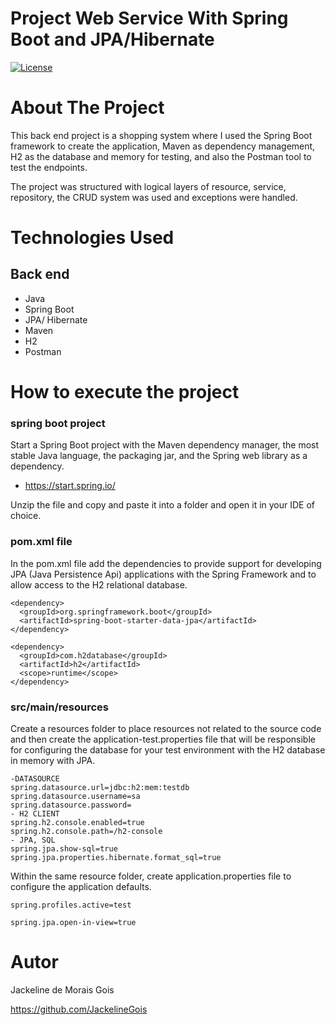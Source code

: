 # Project Web Service With Spring Boot and JPA/Hibernate

[![License](https://img.shields.io/badge/License-MIT-blue.svg)](
https://github.com/JackelineGois/demo-dao-jdbc/blob/main/LICENSE)

# About The Project 
This back end project is a shopping system where I used the Spring Boot framework to create the application, Maven as dependency management, H2 as the database and memory for testing, and also the Postman tool to test the endpoints. 

The project was structured with logical layers of resource, service, repository, the CRUD system was used and exceptions were handled.
 
# Technologies Used

## Back end
- Java
- Spring Boot
- JPA/ Hibernate
- Maven
- H2
- Postman

# How to execute the project
### spring boot project
Start a Spring Boot project with the Maven dependency manager, the most stable Java language, the packaging jar, and the Spring web library as a dependency.
- https://start.spring.io/
  
Unzip the file and copy and paste it into a folder and open it in your IDE of choice.

### pom.xml file
In the pom.xml file add the dependencies to provide support for developing JPA (Java Persistence Api) applications with the Spring Framework and to allow access to the H2 relational database.

```
<dependency> 
  <groupId>org.springframework.boot</groupId> 
  <artifactId>spring-boot-starter-data-jpa</artifactId> 
</dependency>

<dependency> 
  <groupId>com.h2database</groupId> 
  <artifactId>h2</artifactId> 
  <scope>runtime</scope> 
</dependency>
```

### src/main/resources 
Create a resources folder to place resources not related to the source code and then create the application-test.properties file that will be responsible for configuring the database for your test environment with the H2 database in memory with JPA.
```
-DATASOURCE 
spring.datasource.url=jdbc:h2:mem:testdb
spring.datasource.username=sa
spring.datasource.password=
- H2 CLIENT 
spring.h2.console.enabled=true 
spring.h2.console.path=/h2-console 
- JPA, SQL 
spring.jpa.show-sql=true
spring.jpa.properties.hibernate.format_sql=true
```
Within the same resource folder, create application.properties file to configure the application defaults.
```
spring.profiles.active=test 

spring.jpa.open-in-view=true 
```
# Autor
Jackeline de Morais Gois

https://github.com/JackelineGois




